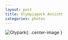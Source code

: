 ```yaml
---
layout: post
title: Olympiapark Ansicht
categories: photos
---
```


![Olypark](https://i.imgur.com/IybgUJE.jpg){: .center-image }